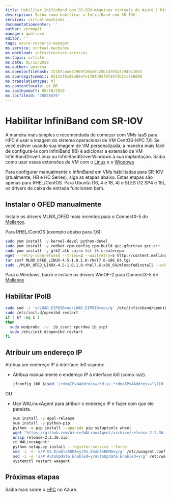 ```yaml
---
title: Habilitar InifinBand com SR-IOV-máquinas virtuais do Azure | Microsoft Docs
description: Saiba como habilitar o InfiniBand com SR-IOV.
services: virtual-machines
documentationcenter: ''
author: vermagit
manager: gwallace
editor: ''
tags: azure-resource-manager
ms.service: virtual-machines
ms.workload: infrastructure-services
ms.topic: article
ms.date: 05/15/2019
ms.author: amverma
ms.openlocfilehash: 7218fceae71969f204c6c25ba4793a7c94341693
ms.sourcegitcommit: 65131f6188a02efe1704d92f0fd473b21c760d08
ms.translationtype: MT
ms.contentlocale: pt-BR
ms.lasthandoff: 09/10/2019
ms.locfileid: "70858476"
---
```

# <a name="enable-infiniband-with-sr-iov"></a>Habilitar InfiniBand com SR-IOV

A maneira mais simples e recomendada de começar com VMs IaaS para HPC é usar a imagem do sistema operacional de VM CentOS-HPC 7,6. Se você estiver usando sua imagem de VM personalizada, a maneira mais fácil de configurá-la com InfiniBand (IB) é adicionar a extensão de VM InfiniBandDriverLinux ou InfiniBandDriverWindows à sua implantação.
Saiba como usar essas extensões de VM com o [Linux](https://docs.microsoft.com/azure/virtual-machines/linux/sizes-hpc#rdma-capable-instances) e o [Windows](https://docs.microsoft.com/azure/virtual-machines/windows/sizes-hpc#rdma-capable-instances)

Para configurar manualmente o InfiniBand em VMs habilitadas para SR-IOV (atualmente, HB e HC Series), siga as etapas abaixo. Estas etapas são apenas para RHEL/CentOS. Para Ubuntu (16, 4 e 18, 4) e SLES (12 SP4 e 15), os drivers de caixa de entrada funcionam bem.

## <a name="manually-install-ofed"></a>Instalar o OFED manualmente

Instale os drivers MLNX_OFED mais recentes para o ConnectX-5 do [Mellanox](https://www.mellanox.com/page/products_dyn?product_family=26).

Para RHEL/CentOS (exemplo abaixo para 7,6):

```bash
sudo yum install -y kernel-devel python-devel
sudo yum install -y redhat-rpm-config rpm-build gcc-gfortran gcc-c++
sudo yum install -y gtk2 atk cairo tcl tk createrepo
wget --retry-connrefused --tries=3 --waitretry=5 http://content.mellanox.com/ofed/MLNX_OFED-4.5-1.0.1.0/MLNX_OFED_LINUX-4.5-1.0.1.0-rhel7.6-x86_64.tgz
tar zxvf MLNX_OFED_LINUX-4.5-1.0.1.0-rhel7.6-x86_64.tgz
sudo ./MLNX_OFED_LINUX-4.5-1.0.1.0-rhel7.6-x86_64/mlnxofedinstall --add-kernel-support
```

Para o Windows, baixe e instale os drivers WinOF-2 para ConnectX-5 de [Mellanox](https://www.mellanox.com/page/products_dyn?product_family=32&menu_section=34)

## <a name="enable-ipoib"></a>Habilitar IPoIB

```bash
sudo sed -i 's/LOAD_EIPOIB=no/LOAD_EIPOIB=yes/g' /etc/infiniband/openib.conf
sudo /etc/init.d/openibd restart
if [ $? -eq 1 ]
then
  sudo modprobe -rv  ib_isert rpcrdma ib_srpt
  sudo /etc/init.d/openibd restart
fi
```

## <a name="assign-an-ip-address"></a>Atribuir um endereço IP

Atribua um endereço IP à interface ib0 usando:

- Atribua manualmente o endereço IP à interface ib0 (como raiz).

    ```bash
    ifconfig ib0 $(sed '/rdmaIPv4Address=/!d;s/.*rdmaIPv4Address="\([0-9.]*\)".*/\1/' /var/lib/waagent/SharedConfig.xml)/16
    ```

OU

- Use WALinuxAgent para atribuir o endereço IP e fazer com que ele persista.

    ```bash
    yum install -y epel-release
    yum install -y python-pip
    python -m pip install --upgrade pip setuptools wheel
    wget "https://github.com/Azure/WALinuxAgent/archive/release-2.2.36.zip"
    unzip release-2.2.36.zip
    cd WALinuxAgent*
    python setup.py install --register-service --force
    sed -i -e 's/# OS.EnableRDMA=y/OS.EnableRDMA=y/g' /etc/waagent.conf
    sed -i -e 's/# AutoUpdate.Enabled=y/AutoUpdate.Enabled=y/g' /etc/waagent.conf
    systemctl restart waagent
    ```

## <a name="next-steps"></a>Próximas etapas

Saiba mais sobre o [HPC](https://docs.microsoft.com/azure/architecture/topics/high-performance-computing/) no Azure.
